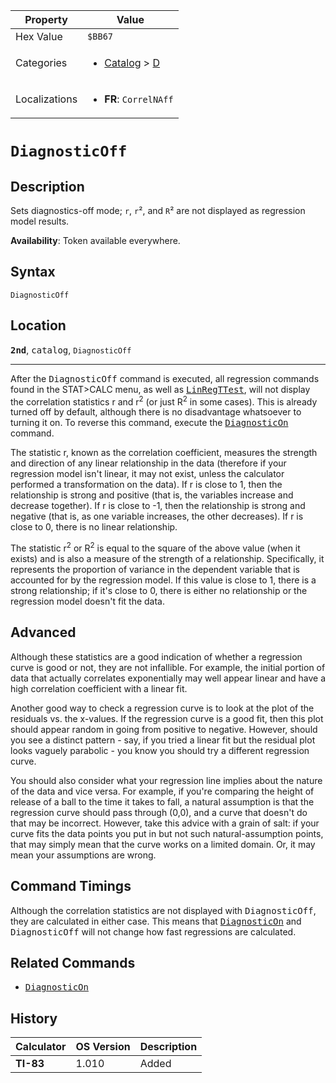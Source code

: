 | Property      | Value |
|---------------|-------|
| Hex Value     | `$BB67`|
| Categories    | <ul><li>[Catalog](<../categories/Catalog.md>) > [D](<../categories/Catalog.md#D>)</li></ul> |
| Localizations | <ul><li><b>FR</b>: `CorrelNAff`</li></ul> |

# `DiagnosticOff`

## Description
Sets diagnostics-off mode; `r`, `r`², and `R`² are not displayed as regression model results.


<b>Availability</b>: Token available everywhere.

## Syntax
`DiagnosticOff`

## Location
<tt><kbd><b>2nd</b></kbd></tt>, <kbd>catalog</kbd>, `DiagnosticOff`
<hr>

After the <tt>DiagnosticOff</tt> command is executed, all regression commands found in the STAT>CALC menu, as well as <tt><a href="/linregttest">LinRegTTest</a></tt>, will not display the correlation statistics r and r<sup>2</sup> (or just R<sup>2</sup> in some cases). This is already turned off by default, although there is no disadvantage whatsoever to turning it on. To reverse this command, execute the <tt><a href="/diagnosticon">DiagnosticOn</a></tt> command.

The statistic r, known as the correlation coefficient, measures the strength and direction of any linear relationship in the data (therefore if your regression model isn't linear, it may not exist, unless the calculator performed a transformation on the data). If r is close to 1, then the relationship is strong and positive (that is, the variables increase and decrease together). If r is close to -1, then the relationship is strong and negative (that is, as one variable increases, the other decreases). If r is close to 0, there is no linear relationship.

The statistic r<sup>2</sup> or R<sup>2</sup> is equal to the square of the above value (when it exists) and is also a measure of the strength of a relationship. Specifically, it represents the proportion of variance in the dependent variable that is accounted for by the regression model. If this value is close to 1, there is a strong relationship; if it's close to 0, there is either no relationship or the regression model doesn't fit the data.

## Advanced

Although these statistics are a good indication of whether a regression curve is good or not, they are not infallible. For example, the initial portion of data that actually correlates exponentially may well appear linear and have a high correlation coefficient with a linear fit.

Another good way to check a regression curve is to look at the plot of the residuals vs. the x-values. If the regression curve is a good fit, then this plot should appear random in going from positive to negative. However, should you see a distinct pattern - say, if you tried a linear fit but the residual plot looks vaguely parabolic - you know you should try a different regression curve.

You should also consider what your regression line implies about the nature of the data and vice versa. For example, if you're comparing the height of release of a ball to the time it takes to fall, a natural assumption is that the regression curve should pass through (0,0), and a curve that doesn't do that may be incorrect. However, take this advice with a grain of salt: if your curve fits the data points you put in but not such natural-assumption points, that may simply mean that the curve works on a limited domain. Or, it may mean your assumptions are wrong.

## Command Timings

Although the correlation statistics are not displayed with <tt>DiagnosticOff</tt>, they are calculated in either case. This means that <tt><a href="/diagnosticon">DiagnosticOn</a></tt> and <tt>DiagnosticOff</tt> will not change how fast regressions are calculated.

## Related Commands

*   <tt><a href="/diagnosticon">DiagnosticOn</a></tt>

## History
| Calculator | OS Version | Description |
|------------|------------|-------------|
| <b>TI-83</b> | 1.010 | Added |


